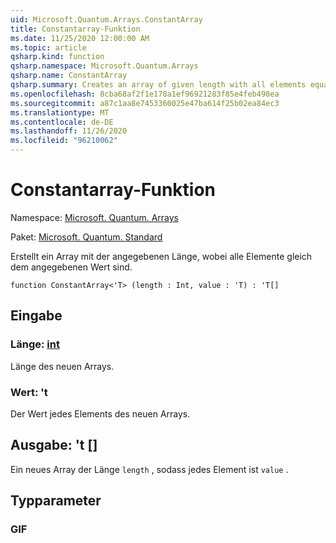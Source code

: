 ```yaml
---
uid: Microsoft.Quantum.Arrays.ConstantArray
title: Constantarray-Funktion
ms.date: 11/25/2020 12:00:00 AM
ms.topic: article
qsharp.kind: function
qsharp.namespace: Microsoft.Quantum.Arrays
qsharp.name: ConstantArray
qsharp.summary: Creates an array of given length with all elements equal to given value.
ms.openlocfilehash: 8cba68af2f1e178a1ef96921283f85e4feb498ea
ms.sourcegitcommit: a87c1aa8e7453360025e47ba614f25b02ea84ec3
ms.translationtype: MT
ms.contentlocale: de-DE
ms.lasthandoff: 11/26/2020
ms.locfileid: "96210062"
---
```

# <a name="constantarray-function"></a>Constantarray-Funktion

Namespace: [Microsoft. Quantum. Arrays](xref:Microsoft.Quantum.Arrays)

Paket: [Microsoft. Quantum. Standard](https://nuget.org/packages/Microsoft.Quantum.Standard)


Erstellt ein Array mit der angegebenen Länge, wobei alle Elemente gleich dem angegebenen Wert sind.

```qsharp
function ConstantArray<'T> (length : Int, value : 'T) : 'T[]
```


## <a name="input"></a>Eingabe

### <a name="length--int"></a>Länge: [int](xref:microsoft.quantum.lang-ref.int)

Länge des neuen Arrays.


### <a name="value--t"></a>Wert: 't

Der Wert jedes Elements des neuen Arrays.



## <a name="output--t"></a>Ausgabe: 't []

Ein neues Array der Länge `length` , sodass jedes Element ist `value` .

## <a name="type-parameters"></a>Typparameter

### <a name="t"></a>GIF

